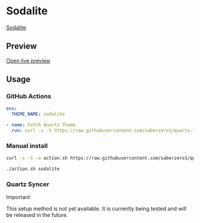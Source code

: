 # Sodalite

[Sodalite](https://twitter.com/tomzorz_)

## Preview

[Open live preview](https://quartz-themes.github.io/sodalite/)

## Usage

### GitHub Actions

```yaml
env:
  THEME_NAME: sodalite
```

```yaml
- name: Fetch Quartz Theme
  run: curl -s -S https://raw.githubusercontent.com/saberzero1/quartz-themes/master/action.sh | bash -s -- $THEME_NAME
```

### Manual install

```bash
curl -s -S -o action.sh https://raw.githubusercontent.com/saberzero1/quartz-themes/master/action.sh

./action.sh sodalite
```

### Quartz Syncer

> [!IMPORTANT]
> This setup method is not yet available. It is currently being tested and will be released in the future.
